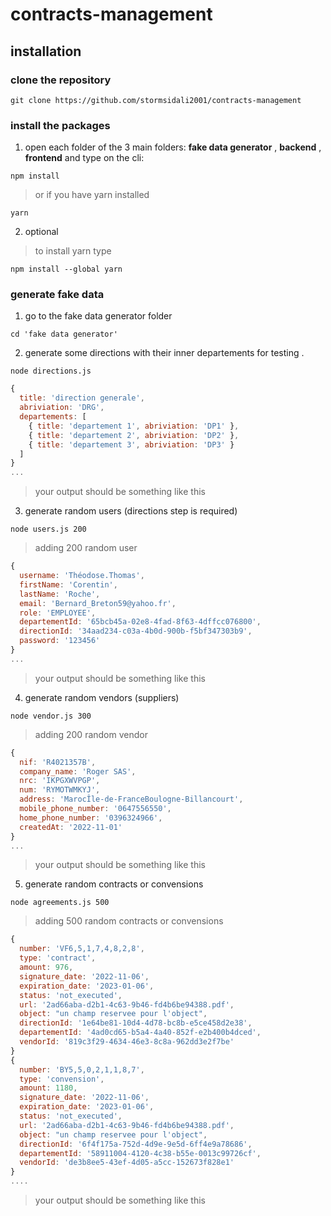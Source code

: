 # contracts-management
## installation
###  clone the repository
```
git clone https://github.com/stormsidali2001/contracts-management
```
### install the packages
1. open each folder of the 3 main folders: **fake data generator** , **backend** , **frontend** and type on the cli:
```
npm install
```
> or if you have yarn installed
```
yarn
```
2. optional
>to install yarn type
```
npm install --global yarn
```

###  generate fake data 
1. go to the fake data generator folder
```
cd 'fake data generator'
```
2. generate some directions with their inner departements for testing .
```
node directions.js
```

```javascript
{
  title: 'direction generale',
  abriviation: 'DRG',
  departements: [
    { title: 'departement 1', abriviation: 'DP1' },
    { title: 'departement 2', abriviation: 'DP2' },
    { title: 'departement 3', abriviation: 'DP3' }
  ]
}
...
```
> your output should be something like this

3. generate random users (directions step is required)
```
node users.js 200
```
> adding 200 random user

```javascript
{
  username: 'Théodose.Thomas',
  firstName: 'Corentin',
  lastName: 'Roche',
  email: 'Bernard_Breton59@yahoo.fr',
  role: 'EMPLOYEE',
  departementId: '65bcb45a-02e8-4fad-8f63-4dffcc076800',
  directionId: '34aad234-c03a-4b0d-900b-f5bf347303b9',
  password: '123456'
}
...
```
> your output should be something like this

4. generate random vendors (suppliers)
```
node vendor.js 300
```
> adding 200 random vendor
```javascript
{
  nif: 'R4021357B',
  company_name: 'Roger SAS',
  nrc: 'IKPGXWVPGP',
  num: 'RYMOTWMKYJ',
  address: 'MarocÎle-de-FranceBoulogne-Billancourt',
  mobile_phone_number: '0647556550',
  home_phone_number: '0396324966',
  createdAt: '2022-11-01'
}
...
```
> your output should be something like this

5. generate random contracts or convensions
```
node agreements.js 500
```
> adding 500 random contracts or convensions

```javascript
{
  number: 'VF6,5,1,7,4,8,2,8',
  type: 'contract',
  amount: 976,
  signature_date: '2022-11-06',
  expiration_date: '2023-01-06',
  status: 'not_executed',
  url: '2ad66aba-d2b1-4c63-9b46-fd4b6be94388.pdf',
  object: "un champ reservee pour l'object",
  directionId: '1e64be81-10d4-4d78-bc8b-e5ce458d2e38',
  departementId: '4ad0cd65-b5a4-4a40-852f-e2b400b4dced',
  vendorId: '819c3f29-4634-46e3-8c8a-962dd3e2f7be'
}
{
  number: 'BY5,5,0,2,1,1,8,7',
  type: 'convension',
  amount: 1180,
  signature_date: '2022-11-06',
  expiration_date: '2023-01-06',
  status: 'not_executed',
  url: '2ad66aba-d2b1-4c63-9b46-fd4b6be94388.pdf',
  object: "un champ reservee pour l'object",
  directionId: '6f4f175a-752d-4d9e-9e5d-6ff4e9a78686',
  departementId: '58911004-4120-4c38-b55e-0013c99726cf',
  vendorId: 'de3b8ee5-43ef-4d05-a5cc-152673f828e1'
}
....
```
> your output should be something like this



